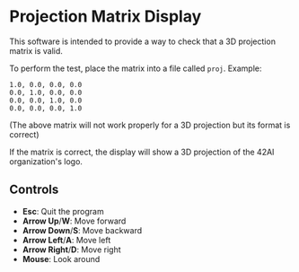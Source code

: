 # Projection Matrix Display

This software is intended to provide a way to check that a 3D projection matrix is valid.

To perform the test, place the matrix into a file called `proj`. Example:

```
1.0, 0.0, 0.0, 0.0
0.0, 1.0, 0.0, 0.0
0.0, 0.0, 1.0, 0.0
0.0, 0.0, 0.0, 1.0
```

(The above matrix will not work properly for a 3D projection but its format is correct)

If the matrix is correct, the display will show a 3D projection of the 42AI organization's logo.

## Controls

- **Esc**: Quit the program
- **Arrow Up**/**W**: Move forward
- **Arrow Down**/**S**: Move backward
- **Arrow Left**/**A**: Move left
- **Arrow Right**/**D**: Move right
- **Mouse**: Look around
